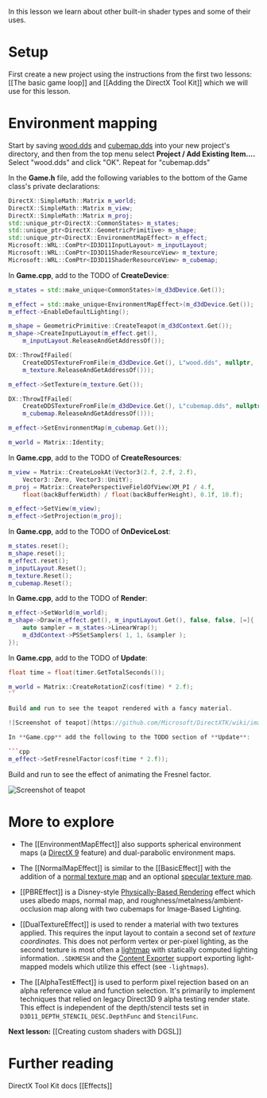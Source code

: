 In this lesson we learn about other built-in shader types and some of their uses.

# Setup
First create a new project using the instructions from the first two lessons: [[The basic game loop]] and
[[Adding the DirectX Tool Kit]] which we will use for this lesson.

# Environment mapping

Start by saving [wood.dds](https://github.com/Microsoft/DirectXTK/wiki/media/wood.dds) and [cubemap.dds](https://github.com/Microsoft/DirectXTK/wiki/media/cubemap.dds) into your new project's directory, and then from the top menu select **Project / Add Existing Item....** Select "wood.dds" and click "OK". Repeat for "cubemap.dds"

In the **Game.h** file, add the following variables to the bottom of the Game class's private declarations:

```cpp
DirectX::SimpleMath::Matrix m_world;
DirectX::SimpleMath::Matrix m_view;
DirectX::SimpleMath::Matrix m_proj;
std::unique_ptr<DirectX::CommonStates> m_states;
std::unique_ptr<DirectX::GeometricPrimitive> m_shape;
std::unique_ptr<DirectX::EnvironmentMapEffect> m_effect;
Microsoft::WRL::ComPtr<ID3D11InputLayout> m_inputLayout;
Microsoft::WRL::ComPtr<ID3D11ShaderResourceView> m_texture;
Microsoft::WRL::ComPtr<ID3D11ShaderResourceView> m_cubemap;
```

In **Game.cpp**, add to the TODO of **CreateDevice**:

```cpp
m_states = std::make_unique<CommonStates>(m_d3dDevice.Get());

m_effect = std::make_unique<EnvironmentMapEffect>(m_d3dDevice.Get());
m_effect->EnableDefaultLighting();

m_shape = GeometricPrimitive::CreateTeapot(m_d3dContext.Get());
m_shape->CreateInputLayout(m_effect.get(),
    m_inputLayout.ReleaseAndGetAddressOf());

DX::ThrowIfFailed(
    CreateDDSTextureFromFile(m_d3dDevice.Get(), L"wood.dds", nullptr,
    m_texture.ReleaseAndGetAddressOf()));

m_effect->SetTexture(m_texture.Get());

DX::ThrowIfFailed(
    CreateDDSTextureFromFile(m_d3dDevice.Get(), L"cubemap.dds", nullptr,
    m_cubemap.ReleaseAndGetAddressOf()));

m_effect->SetEnvironmentMap(m_cubemap.Get());

m_world = Matrix::Identity;
```

In **Game.cpp**, add to the TODO of **CreateResources**:

```cpp
m_view = Matrix::CreateLookAt(Vector3(2.f, 2.f, 2.f),
    Vector3::Zero, Vector3::UnitY);
m_proj = Matrix::CreatePerspectiveFieldOfView(XM_PI / 4.f,
    float(backBufferWidth) / float(backBufferHeight), 0.1f, 10.f);

m_effect->SetView(m_view);
m_effect->SetProjection(m_proj);
```

In **Game.cpp**, add to the TODO of **OnDeviceLost**:

```cpp
m_states.reset();
m_shape.reset();
m_effect.reset();
m_inputLayout.Reset();
m_texture.Reset();
m_cubemap.Reset();
```

In **Game.cpp**, add to the TODO of **Render**:

```cpp
m_effect->SetWorld(m_world);
m_shape->Draw(m_effect.get(), m_inputLayout.Get(), false, false, [=]{
    auto sampler = m_states->LinearWrap();
    m_d3dContext->PSSetSamplers( 1, 1, &sampler );
});
```

In **Game.cpp**, add to the TODO of **Update**:

```cpp
float time = float(timer.GetTotalSeconds());

m_world = Matrix::CreateRotationZ(cosf(time) * 2.f);
``

Build and run to see the teapot rendered with a fancy material.

![Screenshot of teapot](https://github.com/Microsoft/DirectXTK/wiki/images/screenshotTeapot.PNG)

In **Game.cpp** add the following to the TODO section of **Update**:

```cpp
m_effect->SetFresnelFactor(cosf(time * 2.f));
```

Build and run to see the effect of animating the Fresnel factor.

![Screenshot of teapot](https://github.com/Microsoft/DirectXTK/wiki/images/screenshotTeapot2.PNG)

# More to explore

* The [[EnvironmentMapEffect]] also supports spherical environment maps (a [DirectX 9](https://docs.microsoft.com/en-us/windows/win32/direct3d9/spherical-environment-mapping) feature) and dual-parabolic environment maps.

* The [[NormalMapEffect]] is similar to the [[BasicEffect]] with the addition of a [normal texture map](https://en.wikipedia.org/wiki/Normal_mapping) and an optional [specular texture map](https://en.wikipedia.org/wiki/Specularity).

* [[PBREffect]] is a Disney-style [Physically-Based Rendering](https://en.wikipedia.org/wiki/Physically_based_rendering) effect which uses albedo maps, normal map, and roughness/metalness/ambient-occlusion map along with two cubemaps for Image-Based Lighting.

* [[DualTextureEffect]] is used to render a material with two textures applied. This requires the input layout to contain a second set of _texture coordinates_. This does not perform vertex or per-pixel lighting, as the second texture is most often a [lightmap](https://en.wikipedia.org/wiki/Lightmap) with statically computed lighting information.  ``.SDKMESH`` and the [Content Exporter](http://go.microsoft.com/fwlink/?LinkId=226208) support exporting light-mapped models which utilize this effect (see ``-lightmaps``).

* The [[AlphaTestEffect]] is used to perform pixel rejection based on an alpha reference value and function selection. It's primarily to implement techniques that relied on legacy Direct3D 9 alpha testing render state. This effect is independent of the depth/stencil tests set in ``D3D11_DEPTH_STENCIL_DESC.DepthFunc`` and ``StencilFunc``.

**Next lesson:** [[Creating custom shaders with DGSL]]

# Further reading

DirectX Tool Kit docs [[Effects]]
